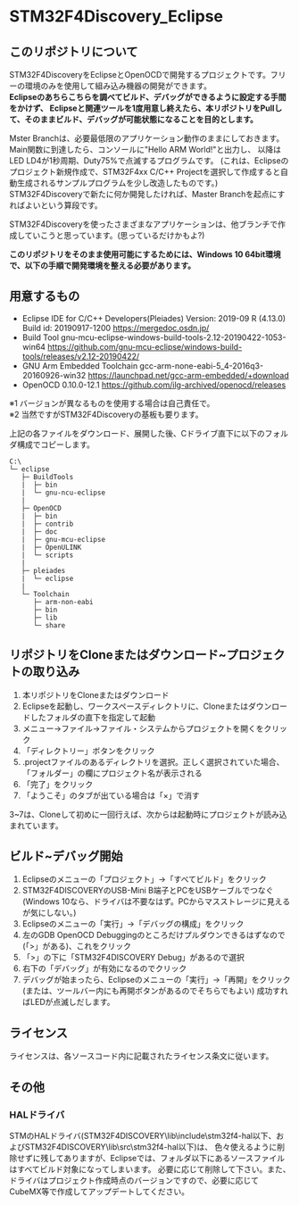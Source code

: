 # STM32F4Discovery_Eclipse

## このリポジトリについて
STM32F4DiscoveryをEclipseとOpenOCDで開発するプロジェクトです。フリーの環境のみを使用して組み込み機器の開発ができます。</br>
<b>Eclipseのあちらこちらを調べてビルド、デバッグができるように設定する手間をかけず、
Eclipseと関連ツールを1度用意し終えたら、本リポジトリをPullして、そのままビルド、デバッグが可能状態になることを目的とします。</b></br>

Mster Branchは、必要最低限のアプリケーション動作のままにしておきます。Main関数に到達したら、コンソールに"Hello ARM World!"と出力し、
以降はLED LD4が1秒周期、Duty75%で点滅するプログラムです。
(これは、Eclipseのプロジェクト新規作成で、STM32F4xx C/C++ Projectを選択して作成すると自動生成されるサンプルプログラムを少し改造したものです。)
STM32F4Discoveryで新たに何か開発したければ、Master Branchを起点にすればよいという算段です。

STM32F4Discoveryを使ったさまざまなアプリケーションは、他ブランチで作成していこうと思っています。(思っているだけかもよ?)

<b>このリポジトリをそのまま使用可能にするためには、Windows 10 64bit環境で、以下の手順で開発環境を整える必要があります。</b>

## 用意するもの<br>
* Eclipse IDE for C/C++ Developers(Pleiades) Version: 2019-09 R (4.13.0) Build id: 20190917-1200
https://mergedoc.osdn.jp/
* Build Tool gnu-mcu-eclipse-windows-build-tools-2.12-20190422-1053-win64
https://github.com/gnu-mcu-eclipse/windows-build-tools/releases/v2.12-20190422/
* GNU Arm Embedded Toolchain gcc-arm-none-eabi-5_4-2016q3-20160926-win32
https://launchpad.net/gcc-arm-embedded/+download
* OpenOCD 0.10.0-12.1
https://github.com/ilg-archived/openocd/releases

※1 バージョンが異なるものを使用する場合は自己責任で。<br>
※2 当然ですがSTM32F4Discoveryの基板も要ります。

上記の各ファイルをダウンロード、展開した後、Cドライブ直下に以下のフォルダ構成でコピーします。
```
C:\
└─ eclipse
   ├─ BuildTools
   |  ├─ bin
   |  └─ gnu-ncu-eclipse
   |
   ├─ OpenOCD
   |  ├─ bin
   |  ├─ contrib
   |  ├─ doc
   |  ├─ gnu-mcu-eclipse
   |  ├─ OpenULINK
   |  └─ scripts
   |
   ├─ pleiades
   |  └─ eclipse
   |
   └─ Toolchain
      ├─ arm-non-eabi
      ├─ bin
      ├─ lib
      └─ share
```

## リポジトリをCloneまたはダウンロード~プロジェクトの取り込み
1. 本リポジトリをCloneまたはダウンロード
1. Eclipseを起動し、ワークスペースディレクトリに、Cloneまたはダウンロードしたフォルダの直下を指定して起動
1. メニュー→ファイル→ファイル・システムからプロジェクトを開くをクリック
1. 「ディレクトリー」ボタンをクリック
1. .projectファイルのあるディレクトリを選択。正しく選択されていた場合、「フォルダー」の欄にプロジェクト名が表示される
1. 「完了」をクリック
1. 「ようこそ」のタブが出ている場合は「×」で消す

3~7は、Cloneして初めに一回行えば、次からは起動時にプロジェクトが読み込まれています。

## ビルド~デバッグ開始
1. Eclipseのメニューの「プロジェクト」→「すべてビルド」をクリック
1. STM32F4DISCOVERYのUSB-Mini B端子とPCをUSBケーブルでつなぐ(Windows 10なら、ドライバは不要なはず。PCからマスストレージに見えるが気にしない。)
1. Eclipseのメニューの「実行」→「デバッグの構成」をクリック
1. 左のGDB OpenOCD Debuggingのところだけプルダウンできるはずなので(「>」がある)、これをクリック
1. 「>」の下に「STM32F4DISCOVERY Debug」があるので選択
1. 右下の「デバッグ」が有効になるのでクリック
1. デバッグが始まったら、Eclipseのメニューの「実行」→「再開」をクリック(または、ツールバー内にも再開ボタンがあるのでそちらでもよい)
成功すればLEDが点滅しだします。

## ライセンス
ライセンスは、各ソースコード内に記載されたライセンス条文に従います。

## その他

### HALドライバ
STMのHALドライバ(STM32F4DISCOVERY\lib\include\stm32f4-hal以下、およびSTM32F4DISCOVERY\lib\src\stm32f4-hal以下)は、
色々使えるように削除せずに残してありますが、Eclipseでは、フォルダ以下にあるソースファイルはすべてビルド対象になってしまいます。
必要に応じて削除して下さい。また、ドライバはプロジェクト作成時点のバージョンですので、必要に応じてCubeMX等で作成してアップデートしてください。

